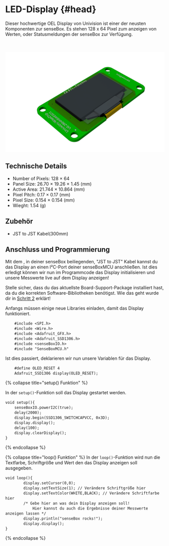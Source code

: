 # LED-Display {#head}

<div class="description">Dieser hochwertige OEL Display von Univision ist einer der neusten Komponenten zur senseBox. Es stehen 128 x 64 Pixel zum anzeigen von Werten, oder Statusmeldungen der senseBox zur Verfügung.</div>
<div class="line">
    <br>
    <br>
</div>

![Das OLED-Display](https://github.com/sensebox/resources/raw/master/gitbook_pictures/oled_top.png)

## Technische Details
   * Number of Pixels: 128 × 64
   * Panel Size: 26.70 × 19.26 × 1.45 (mm)
   * Active Area: 21.744 × 10.864 (mm)
   * Pixel Pitch: 0.17 × 0.17 (mm)
   * Pixel Size: 0.154 × 0.154 (mm)
   * Wieght: 1.54 (g)

## Zubehör
* JST to JST Kabel(300mm)

## Anschluss und Programmierung

Mit dem , in deiner senseBox beiliegenden, "JST to JST" Kabel kannst du das Display an einen I²C-Port deiner senseBoxMCU anschließen.
Ist dies erledigt können wir nun im Programmcode das Display initialisieren und unsere Messwerte live auf dem Display anzeigen!

<div class="box_warning">
    <i class="fa fa-info fa-fw" aria-hidden="true" style="color: #42acf3;"></i>
    Stelle sicher, dass du das aktuellste Board-Support-Package installiert hast, da du die korrekten Software-Bibliotheken benötigst. Wie das geht wurde dir in <a href ="../erste-schritte/board-support-packages-installieren.md">Schritt 2</a> erklärt!
</div>

Anfangs müssen einige neue Libraries einladen, damit das Display funktioniert.
```arduino
    #include <SPI.h>
    #include <Wire.h>
    #include <Adafruit_GFX.h>
    #include <Adafruit_SSD1306.h>
    #include <senseBoxIO.h>
    #include "SenseBoxMCU.h"
```
Ist dies passiert, deklarieren wir nun unsere Variablen für das Display.

```arduino
    #define OLED_RESET 4
    Adafruit_SSD1306 display(OLED_RESET);
```

{% collapse title="setup() Funktion" %}

In der `setup()`-Funktion soll das Display gestartet werden.
```arduino
void setup(){
    senseBoxIO.powerI2C(true);
    delay(2000);
    display.begin(SSD1306_SWITCHCAPVCC, 0x3D);
    display.display();
    delay(100);
    display.clearDisplay();
}
```
{% endcollapse %}

{% collapse title="loop() Funktion" %}
In der `loop()`-Funktion wird nun die Textfarbe, Schriftgröße und Wert den das Display anzeigen soll ausgegeben.

```arduino 
void loop(){
        display.setCursor(0,0);
        display.setTextSize(1); // Verändere Schriftgröße hier 
        display.setTextColor(WHITE,BLACK); // Verändere Schriftfarbe hier
        /* Gebe hier an was dein Display anzeigen soll! 
            Hier kannst du auch die Ergebnisse deiner Messwerte anzeigen lassen */
        display.println("senseBox rocks!");
        display.display();
}
```
{% endcollapse %}


